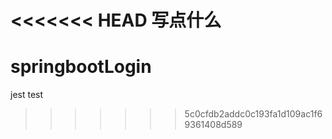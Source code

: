<<<<<<< HEAD
写点什么
=======
# springbootLogin
jest test
>>>>>>> 5c0cfdb2addc0c193fa1d109ac1f69361408d589
